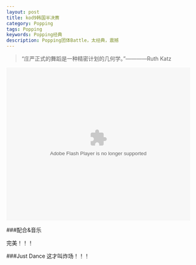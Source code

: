 ```yaml
---
layout: post
title: kod9韩国半决赛
category: Popping
tags: Popping
keywords: Popping经典 
description: Popping团体Battle，太经典，震撼
---
```


> “庄严正式的舞蹈是一种精密计划的几何学。”————Ruth Katz

<embed src="http://player.youku.com/player.php/sid/XNTI2MjAyODI0/v.swf" allowFullScreen="true" quality="high" width="480" height="400" align="middle" allowScriptAccess="always" type="application/x-shockwave-flash"></embed>

###配合&音乐

完美！！！

###Just Dance
这才叫炸场！！！

